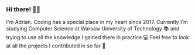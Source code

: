 ### Hi there! 👋😀

I'm Adrian. Coding has a special place in my heart since 2017. Currently I'm studying Computer Science at Warsaw University of Technology 📚 and trying to use all the knowledge I gained there in practice 💻 Feel free to look at all the projects I contributed in so far 🥳
